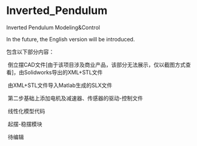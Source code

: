 # Inverted_Pendulum
Inverted Pendulum Modeling&Control

In the future, the English version will be introduced.

包含以下部分内容：<br>

  倒立摆CAD文件[由于该项目涉及商业产品，该部分无法展示，仅以截图方式查看]，由Solidworks导出的XML+STL文件<br>

  由XML+STL文件导入Matlab生成的SLX文件<br>

  第二步基础上添加电机及减速器、传感器的驱动-控制文件<br>

  线性化模型代码

  起摆-稳摆模块

  待编辑
